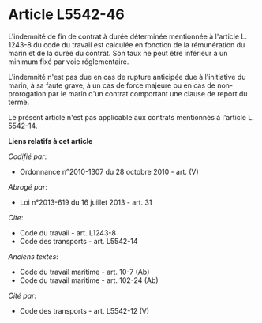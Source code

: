 # Article L5542-46

L'indemnité de fin de contrat à durée déterminée mentionnée à l'article L. 1243-8 du code du travail est calculée en fonction
de la rémunération du marin et de la durée du contrat. Son taux ne peut être inférieur à un minimum fixé par voie
réglementaire.

L'indemnité n'est pas due en cas de rupture anticipée due à l'initiative du marin, à sa faute grave, à un cas de force
majeure ou en cas de non-prorogation par le marin d'un contrat comportant une clause de report du terme. 

Le présent article n'est pas applicable aux contrats mentionnés à l'article L. 5542-14.

**Liens relatifs à cet article**

_Codifié par_:

  - Ordonnance n°2010-1307 du 28 octobre 2010 - art. (V)

_Abrogé par_:

  - Loi n°2013-619 du 16 juillet 2013 - art. 31

_Cite_:

  - Code du travail - art. L1243-8
  - Code des transports - art. L5542-14

_Anciens textes_:

  - Code du travail maritime - art. 10-7 (Ab)
  - Code du travail maritime - art. 102-24 (Ab)

_Cité par_:

  - Code des transports - art. L5542-12 (V)
